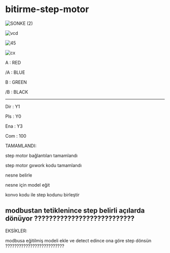 # bitirme-step-motor

![SONKE (2)](https://user-images.githubusercontent.com/62421679/230768707-a8c9d352-48f3-4dae-9e5a-ceb228cf7649.png)

![vcd](https://user-images.githubusercontent.com/62421679/230768887-ad9ecf5d-c304-4980-8eb8-918b044f9cda.PNG)

![45](https://user-images.githubusercontent.com/62421679/230768890-d2171f89-57ba-404c-93ac-ec4e538eeb7f.PNG)

![cx](https://user-images.githubusercontent.com/62421679/230769070-3fa12abe-cd19-432f-b781-5303ffe9aa4a.PNG)

A  : RED

/A : BLUE

 B : GREEN
 
/B : BLACK
*************
Dir   :  Y1

Pls   :  Y0

Ena  :  Y3

Com :  100

TAMAMLANDI:

step motor bağlantıları tamamlandı

step motor gxwork kodu tamamlandı

nesne belirle

nesne için model eğit 

konvo kodu ile step kodunu birleştir

modbustan tetiklenince step belirli açılarda dönüyor ???????????????????????????
------------------------------------------------------------------------------
EKSİKLER:

modbusa eğitilmiş modeli ekle ve detect edince ona göre step dönsün ??????????????????????????






